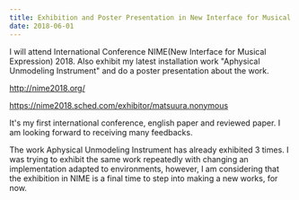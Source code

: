 ```yaml
---
title: Exhibition and Poster Presentation in New Interface for Musical Expression 2018
date: 2018-06-01
---
```




I will attend  International Conference NIME(New Interface for Musical Expression) 2018. Also exhibit my latest installation work "Aphysical Unmodeling Instrument" and do a poster presentation about the work.

http://nime2018.org/

https://nime2018.sched.com/exhibitor/matsuura.nonymous

<!--more-->



It's my first international conference, english paper and reviewed paper. I am looking forward to receiving many feedbacks.

The work Aphysical Unmodeling Instrument has already exhibited 3 times. I was trying to exhibit the same work repeatedly with changing an implementation adapted to environments, however, I am considering that the exhibition in NIME is a final time to step into making a new works, for now.